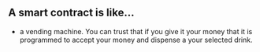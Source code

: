 ## A smart contract is like...

* a vending machine. You can trust that if you give it your money that it is programmed to accept your money and dispense a your selected drink.
